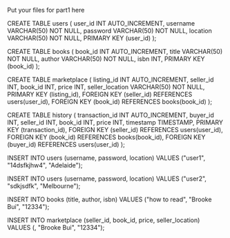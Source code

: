 Put your files for part1 here

CREATE TABLE users (
    user_id INT AUTO_INCREMENT,
    username VARCHAR(50) NOT NULL,
    password VARCHAR(50) NOT NULL,
    location VARCHAR(50) NOT NULL,
    PRIMARY KEY (user_id)
);

CREATE TABLE books (
    book_id INT AUTO_INCREMENT,
    title VARCHAR(50) NOT NULL,
    author VARCHAR(50) NOT NULL,
    isbn INT,
    PRIMARY KEY (book_id)
);

CREATE TABLE marketplace (
    listing_id INT AUTO_INCREMENT,
    seller_id INT,
    book_id INT,
    price INT,
    seller_location VARCHAR(50) NOT NULL,
    PRIMARY KEY (listing_id),
    FOREIGN KEY (seller_id) REFERENCES users(user_id),
    FOREIGN KEY (book_id) REFERENCES books(book_id)
);

CREATE TABLE history (
    transaction_id INT AUTO_INCREMENT,
    buyer_id INT,
    seller_id INT,
    book_id INT,
    price INT,
    timestamp TIMESTAMP,
    PRIMARY KEY (transaction_id),
    FOREIGN KEY (seller_id) REFERENCES users(user_id),
    FOREIGN KEY (book_id) REFERENCES books(book_id),
    FOREIGN KEY (buyer_id) REFERENCES users(user_id)
);

INSERT INTO users (username, password, location) VALUES ("user1", "14dsfkjhw4", "Adelaide");

INSERT INTO users (username, password, location) VALUES ("user2", "sdkjsdfk", "Melbourne");

INSERT INTO books (title, author, isbn) VALUES ("how to read", "Brooke Bui", "12334");

INSERT INTO marketplace (seller_id, book_id, price, seller_location) VALUES (, "Brooke Bui", "12334");